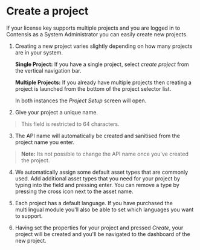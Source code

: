 # Create a project

If your license key supports multiple projects and you are logged in to Contensis as a System Administrator you can easily create new projects.

1. Creating a new project varies slightly depending on how many projects are in your system.

	**Single Project:** If you have a single project, select *create project* from the vertical navigation bar.

	**Multiple Projects:** If you already have multiple projects then creating a project is launched from the bottom of the project selector list.

	In both instances the *Project Setup* screen will open.

2. Give your project a unique name.

> This field is restricted to 64 characters.

3. The API name will automatically be created and sanitised from the project name you enter.

> **Note:** Its not possible to change the API name once you've created the project.

4. We automatically assign some default asset types that are commonly used. Add additional asset types that you need for your project by typing into the field and pressing enter. You can remove a type by pressing the cross icon next to the asset name.

5. Each project has a default language. If you have purchased the multilingual module you'll also be able to set which languages you want to support.

6. Having set the properties for your project and pressed *Create*, your project will be created and you'll be navigated to the dashboard of the new project.
